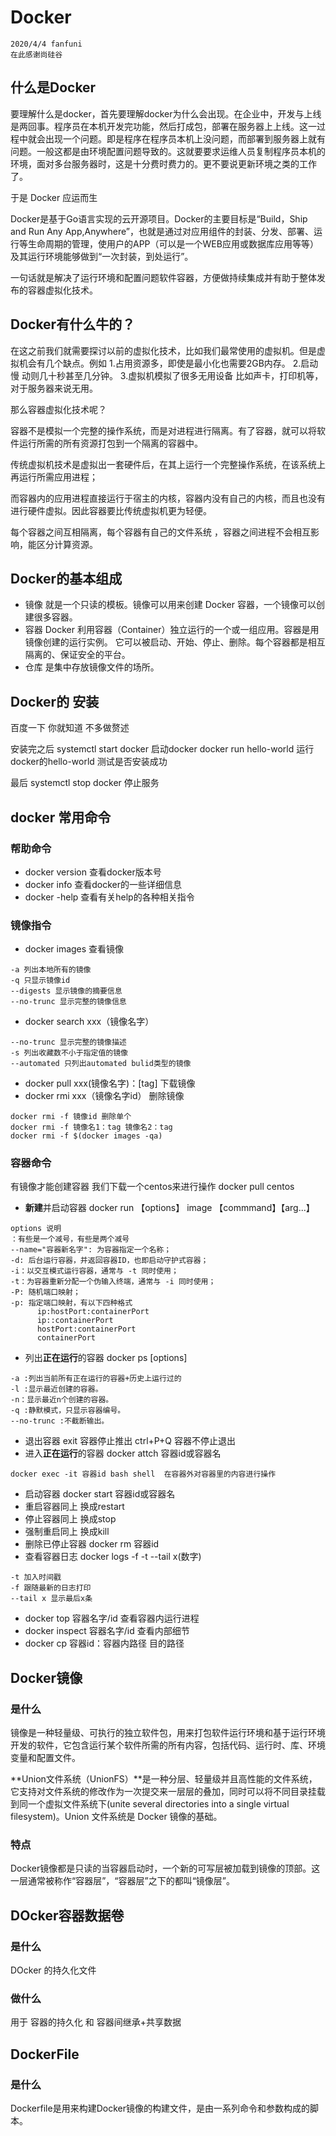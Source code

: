 # Docker
```
2020/4/4 fanfuni
在此感谢尚硅谷
```
## 什么是Docker
要理解什么是docker，首先要理解docker为什么会出现。在企业中，开发与上线是两回事。程序员在本机开发完功能，然后打成包，部署在服务器上上线。这一过程中就会出现一个问题。即是程序在程序员本机上没问题，而部署到服务器上就有问题。一般这都是由环境配置问题导致的。这就要要求运维人员复制程序员本机的环境，面对多台服务器时，这是十分费时费力的。更不要说更新环境之类的工作了。

于是 Docker 应运而生

Docker是基于Go语言实现的云开源项目。Docker的主要目标是“Build，Ship and Run Any App,Anywhere”，也就是通过对应用组件的封装、分发、部署、运行等生命周期的管理，使用户的APP（可以是一个WEB应用或数据库应用等等）及其运行环境能够做到“一次封装，到处运行”。

一句话就是解决了运行环境和配置问题软件容器，方便做持续集成并有助于整体发布的容器虚拟化技术。

## Docker有什么牛的？
在这之前我们就需要探讨以前的虚拟化技术，比如我们最常使用的虚拟机。但是虚拟机会有几个缺点。例如 1.占用资源多，即使是最小化也需要2GB内存。 2.启动慢 动则几十秒甚至几分钟。 3.虚拟机模拟了很多无用设备  比如声卡，打印机等，对于服务器来说无用。

那么容器虚拟化技术呢？

容器不是模拟一个完整的操作系统，而是对进程进行隔离。有了容器，就可以将软件运行所需的所有资源打包到一个隔离的容器中。

传统虚拟机技术是虚拟出一套硬件后，在其上运行一个完整操作系统，在该系统上再运行所需应用进程；

而容器内的应用进程直接运行于宿主的内核，容器内没有自己的内核，而且也没有进行硬件虚拟。因此容器要比传统虚拟机更为轻便。

 每个容器之间互相隔离，每个容器有自己的文件系统 ，容器之间进程不会相互影响，能区分计算资源。

## Docker的基本组成
- 镜像 就是一个只读的模板。镜像可以用来创建 Docker 容器，一个镜像可以创建很多容器。
- 容器 Docker 利用容器（Container）独立运行的一个或一组应用。容器是用镜像创建的运行实例。
它可以被启动、开始、停止、删除。每个容器都是相互隔离的、保证安全的平台。
- 仓库 是集中存放镜像文件的场所。

## Docker的 安装
百度一下 你就知道 不多做赘述

安装完之后  systemctl start docker 启动docker  docker run hello-world 运行docker的hello-world 测试是否安装成功

最后 systemctl stop docker 停止服务

## docker 常用命令
### 帮助命令
- docker version 查看docker版本号
- docker info 查看docker的一些详细信息
- docker -help 查看有关help的各种相关指令 

### 镜像指令
- docker images 查看镜像
```
-a 列出本地所有的镜像
-q 只显示镜像id
--digests 显示镜像的摘要信息
--no-trunc 显示完整的镜像信息

```
- docker search xxx（镜像名字）
```
--no-trunc 显示完整的镜像描述
-s 列出收藏数不小于指定值的镜像
--automated 只列出automated bulid类型的镜像
```
- docker pull xxx(镜像名字)：[tag] 下载镜像
- docker rmi xxx（镜像名字id） 删除镜像
```
docker rmi -f 镜像id 删除单个
docker rmi -f 镜像名1：tag 镜像名2：tag
docker rmi -f $(docker images -qa)
```
### 容器命令
有镜像才能创建容器 我们下载一个centos来进行操作 docker pull centos

- **新建**并启动容器 docker run 【options】 image 【commmand】【arg...】
```
options 说明
：有些是一个减号，有些是两个减号
--name="容器新名字": 为容器指定一个名称；
-d: 后台运行容器，并返回容器ID，也即启动守护式容器；
-i：以交互模式运行容器，通常与 -t 同时使用；
-t：为容器重新分配一个伪输入终端，通常与 -i 同时使用；
-P: 随机端口映射；
-p: 指定端口映射，有以下四种格式
      ip:hostPort:containerPort
      ip::containerPort
      hostPort:containerPort
      containerPort
```
- 列出**正在运行**的容器 docker ps [options]
```
-a :列出当前所有正在运行的容器+历史上运行过的
-l :显示最近创建的容器。
-n：显示最近n个创建的容器。
-q :静默模式，只显示容器编号。
--no-trunc :不截断输出。

```
- 退出容器 exit 容器停止推出 ctrl+P+Q 容器不停止退出
- 进入**正在运行**的容器 docker attch  容器id或容器名
```
docker exec -it 容器id bash shell  在容器外对容器里的内容进行操作
```
- 启动容器 docker start 容器id或容器名
- 重启容器同上 换成restart
- 停止容器同上 换成stop
- 强制重启同上 换成kill 
- 删除已停止容器 docker rm 容器id
- 查看容器日志 docker logs -f -t --tail x(数字)
```
-t 加入时间戳
-f 跟随最新的日志打印
--tail x 显示最后x条
```
- docker top 容器名字/id 查看容器内运行进程
- docker inspect 容器名字/id 查看内部细节
- docker cp 容器id：容器内路径  目的路径

## Docker镜像
### 是什么
镜像是一种轻量级、可执行的独立软件包，用来打包软件运行环境和基于运行环境开发的软件，它包含运行某个软件所需的所有内容，包括代码、运行时、库、环境变量和配置文件。

**Union文件系统（UnionFS）**是一种分层、轻量级并且高性能的文件系统，它支持对文件系统的修改作为一次提交来一层层的叠加，同时可以将不同目录挂载到同一个虚拟文件系统下(unite several directories into a single virtual filesystem)。Union 文件系统是 Docker 镜像的基础。

### 特点
Docker镜像都是只读的当容器启动时，一个新的可写层被加载到镜像的顶部。这一层通常被称作“容器层”，“容器层”之下的都叫“镜像层”。

## DOcker容器数据卷
### 是什么
DOcker 的持久化文件
### 做什么
用于 容器的持久化 和 容器间继承+共享数据

## DockerFile
### 是什么
Dockerfile是用来构建Docker镜像的构建文件，是由一系列命令和参数构成的脚本。